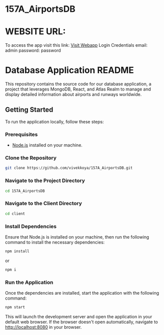# 157A_AirportsDB

# WEBSITE URL:
To access the app visit this link: [Visit Webapp](https://157a-airportsdb.pages.dev/)
Login Credentials
email: admin
password: password


# Database Application README

This repository contains the source code for our database application, a project that leverages MongoDB, React, and Atlas Realm to manage and display detailed information about airports and runways worldwide.

## Getting Started

To run the application locally, follow these steps:

### Prerequisites

- [Node.js](https://nodejs.org/) installed on your machine.

### Clone the Repository

```bash
git clone https://github.com/vivekkoya/157A_AirportsDB.git
```

### Navigate to the Project Directory

```bash
cd 157A_AirportsDB
```

### Navigate to the Client Directory

```bash
cd client
```

### Install Dependencies

Ensure that Node.js is installed on your machine, then run the following command to install the necessary dependencies:

```bash
npm install
```
or
```bash
npm i
```

### Run the Application

Once the dependencies are installed, start the application with the following command:

```bash
npm start
```

This will launch the development server and open the application in your default web browser. If the browser doesn't open automatically, navigate to [http://localhost:8080](http://localhost:8080) in your browser.

